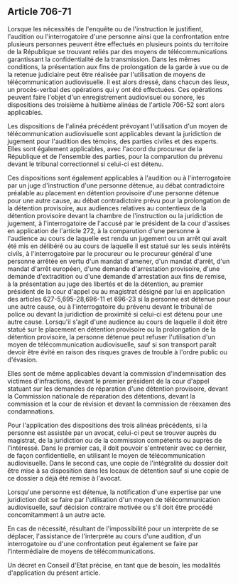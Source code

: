 Article 706-71
----
Lorsque les nécessités de l'enquête ou de l'instruction le justifient,
l'audition ou l'interrogatoire d'une personne ainsi que la confrontation entre
plusieurs personnes peuvent être effectués en plusieurs points du territoire de
la République se trouvant reliés par des moyens de télécommunications
garantissant la confidentialité de la transmission. Dans les mêmes conditions,
la présentation aux fins de prolongation de la garde à vue ou de la retenue
judiciaire peut être réalisée par l'utilisation de moyens de télécommunication
audiovisuelle. Il est alors dressé, dans chacun des lieux, un procès-verbal des
opérations qui y ont été effectuées. Ces opérations peuvent faire l'objet d'un
enregistrement audiovisuel ou sonore, les dispositions des troisième à huitième
alinéas de l'article 706-52 sont alors applicables.

Les dispositions de l'alinéa précédent prévoyant l'utilisation d'un moyen de
télécommunication audiovisuelle sont applicables devant la juridiction de
jugement pour l'audition des témoins, des parties civiles et des experts. Elles
sont également applicables, avec l'accord du procureur de la République et de
l'ensemble des parties, pour la comparution du prévenu devant le tribunal
correctionnel si celui-ci est détenu.

Ces dispositions sont également applicables à l'audition ou à l'interrogatoire
par un juge d'instruction d'une personne détenue, au débat contradictoire
préalable au placement en détention provisoire d'une personne détenue pour une
autre cause, au débat contradictoire prévu pour la prolongation de la détention
provisoire, aux audiences relatives au contentieux de la détention provisoire
devant la chambre de l'instruction ou la juridiction de jugement, à
l'interrogatoire de l'accusé par le président de la cour d'assises en
application de l'article 272, à la comparution d'une personne à l'audience au
cours de laquelle est rendu un jugement ou un arrêt qui avait été mis en
délibéré ou au cours de laquelle il est statué sur les seuls intérêts civils, à
l'interrogatoire par le procureur ou le procureur général d'une personne arrêtée
en vertu d'un mandat d'amener, d'un mandat d'arrêt, d'un mandat d'arrêt
européen, d'une demande d'arrestation provisoire, d'une demande d'extradition ou
d'une demande d'arrestation aux fins de remise, à la présentation au juge des
libertés et de la détention, au premier président de la cour d'appel ou au
magistrat désigné par lui en application des articles 627-5,695-28,696-11 et
696-23 si la personne est détenue pour une autre cause, ou à l'interrogatoire du
prévenu devant le tribunal de police ou devant la juridiction de proximité si
celui-ci est détenu pour une autre cause. Lorsqu'il s'agit d'une audience au
cours de laquelle il doit être statué sur le placement en détention provisoire
ou la prolongation de la détention provisoire, la personne détenue peut refuser
l'utilisation d'un moyen de télécommunication audiovisuelle, sauf si son
transport paraît devoir être évité en raison des risques graves de trouble à
l'ordre public ou d'évasion.

Elles sont de même applicables devant la commission d'indemnisation des victimes
d'infractions, devant le premier président de la cour d'appel statuant sur les
demandes de réparation d'une détention provisoire, devant la Commission
nationale de réparation des détentions, devant la commission et la cour de
révision et devant la commission de réexamen des condamnations.

Pour l'application des dispositions des trois alinéas précédents, si la personne
est assistée par un avocat, celui-ci peut se trouver auprès du magistrat, de la
juridiction ou de la commission compétents ou auprès de l'intéressé. Dans le
premier cas, il doit pouvoir s'entretenir avec ce dernier, de façon
confidentielle, en utilisant le moyen de télécommunication audiovisuelle. Dans
le second cas, une copie de l'intégralité du dossier doit être mise à sa
disposition dans les locaux de détention sauf si une copie de ce dossier a déjà
été remise à l'avocat.

Lorsqu'une personne est détenue, la notification d'une expertise par une
juridiction doit se faire par l'utilisation d'un moyen de télécommunication
audiovisuelle, sauf décision contraire motivée ou s'il doit être procédé
concomitamment à un autre acte.

En cas de nécessité, résultant de l'impossibilité pour un interprète de se
déplacer, l'assistance de l'interprète au cours d'une audition, d'un
interrogatoire ou d'une confrontation peut également se faire par
l'intermédiaire de moyens de télécommunications.

Un décret en Conseil d'Etat précise, en tant que de besoin, les modalités
d'application du présent article.
